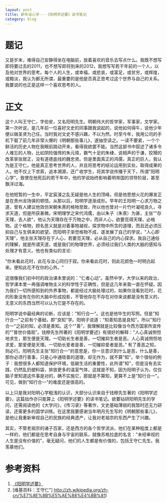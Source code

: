 ```yaml
---
layout: post
title: 新年谈心学---《阳明学述要》读书笔记
category: blog
---
```


# 题记

又是岁末，难得自己安静得坐在电脑前，放着喜欢的音乐去写点什么。我既不想写即将要过去的2011，也不想写即将到来的2012，我想写写若干年前的一个人，以及他对世界的思考。每个人的人生，或幸福，或悲哀，或富足，或贫穷，或辉煌，或黯淡，我认为都无所谓，最重要的是他是否真正思考过这个世界与自己的关系。我要说的也正是这样一个喜欢思考的人。

# 正文

这个人叫王守仁，字伯安，又名阳明先生。明朝伟大的哲学家，军事家，文学家。第一次听说，是几年前一位喜好文史的同事跟我说起的，说他如何得牛，说他少年便以做圣贤为己任。当时我对文史不感兴趣，不以为然。时至今年，我用公司的手机下载了前几年非常火爆的《明朝那些事儿》，遂抽空读之。一读不要紧，一个个鲜活的历史人物在我眼前跳动开来，看得我欲罢不能。当然这部书中叙述了诸多令人难忘的人物，比如阴险强悍的朱元璋，霸气十足的朱棣，说相声的于谦，狡猾的改革家张居正，没有道德底线的魏忠贤。但是里面真正的鸿儒，真正的巨人，我认为是王守仁。他是真正思考世界的人，并且将思考的结论运用到实处，取得成果的人。他不仅上下求索，追本溯源，还广收学生，将其学说传播于天下，所谓"阳明心学"。致使在他死后的若干年中，他的学说始终影响着明帝国的领导阶层，甚至飘洋过海。

在他短暂的一生中，平定宸濠之乱无疑是他人生的顶峰。但是他思想火花的爆发正是在贵州龙场驿的顿悟。从那以后，阳明学逐渐成形。早年的王阳明一心求万物之道，曾有人建议他效仿宋朝朱熹的格物至致，所以他也曾对一片竹叶凝视良久，寻求天道，但是所获甚微。宋明理学之宋代鸿儒，由以朱子（朱熹）为甚，主张“"存天理，去人欲"，他认为天理存在于万物之中，而非人心，欲要觅得天理，必格物。这个格物，顾名思义就是对着事物凝视，探求物中所含的道理，而且还必须压抑自己与生俱来的欲望。而阳明子渐觉格物不成，遂发展了自己的学说，"人心即天理"，他主张天理存在于人心，若要觅天理，必从自己的内心探求。我自己通俗的理解，就是所谓天道，或是我们的物理世界，必须经过我们人类的大脑的感知与处理才有意义。他也有类似的言论:

"你未看此花时，此花与汝心同归于寂。你来看此花时，则此花颜色一时明白起来。便知此花不在你的心外。"

这很像我们初中时的政治课本里说的："仁者心动"。虽然中学，大学以来的政治，哲学课本里一再强调唯物主义的科学性于正确性，但是这几年来我一直在怀疑。因为我们一切所感知到的外界事物，都是经过大脑处理过的，如果你没看到花时，花的形象没有在你的大脑中形成投影，不管他存在不存在对你来说都是没有意义的，无意义的东西当然可以认为它是不存在的。

阳明学说中最经典的论断，应该是："知行合一"。这也是他毕生的写照。但是"知行合一"之前有个基础，即"良知"学。阳明子说道："知善知恶是良知"。所以"知行合一"之前的知，必须是善知。这个“"善"，我理解就是比较像当今西方国家所宣传的“"普世价值观"。钱穆先生所著的《阳明学要述》有很好的解释："人心真诚恻怛地求生，那生便是天理。一切助长生者是善，一切摧抑生者是恶。人心真诚恻怛地求爱，那爱便是天理。一切助长爱者是善，一切摧抑爱者是恶。” 有了善恶之知，则必行。阳明先生主张"知行合一"的意思是，你一旦意识到什么是恶，什么是善，那你必须行善事，只是心中通晓善的道理，却无作为，就不算"知"。举个很俗的例子：我想很多人都知道保护环境，低碳生活的重要性，此所谓"知"，但是没有去实践，仍然乱扔塑料袋，排放更多的温室气体，这就是不知，因为阳明子认为，仅仅脑子里知道这件事是对的，确不实施它，那就是不算知，更算不上是"知行合一"。可见，做到"知行合一"的难度还是很高的。

以上只是我对阳明心学粗浅的认识，大部分认识来自于钱穆先生著的《阳明学述要》，这篇拙作亦只能算上《阳明学述要》的读书笔记。欲要钻研阳明先生的学问，还需阅读他的《大学问》，《传习录》等著作，文史基础薄弱的我暂时还无力研读，还需更多的国学训练。在这里我要感谢当年明月先生写的《明朝那些事儿》，是他让我重新审视自己的民族的经典遗产，让我对老祖宗的东西产生了兴趣。

其实，不管老祖宗的诸子百家，还是西方的各个哲学流派，他们在某种程度上都是一样的，他们都是在思考自身与宇宙的联系，就像苏格拉底的名言："未经审视的人生是没有价值的"，毫无疑问，他们的人生都是有价值的，包括王守仁先生。我羡慕他们。

# 参考资料

1. [《阳明学述要》](http://book.douban.com/subject/4269888/)
2. [维基百科：王守仁"] http://zh.wikipedia.org/zh-cn/%E7%8E%8B%E5%AE%88%E4%BB%81)

